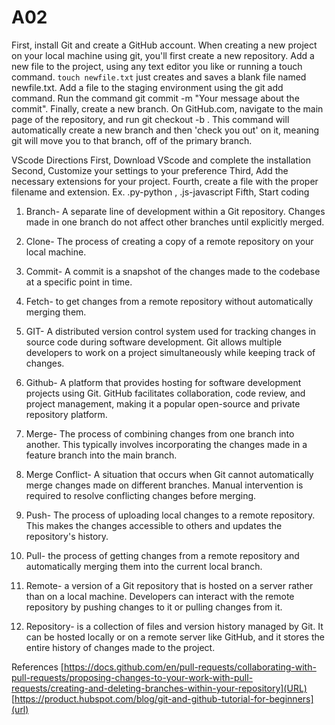 # A02

First, install Git and create a GitHub account. When creating a new project on your local machine using git, you'll first create a new repository. 
Add a new file to the project, using any text editor you like or running a touch command. `touch newfile.txt` just creates and saves a blank file named newfile.txt. Add a file to the staging environment using the git add command. 
Run the command git commit -m "Your message about the commit". 
Finally, create a new branch. On GitHub.com, navigate to the main page of the repository, and run git checkout -b <my branch name>. This command will automatically create a new branch and then 'check you out' on it, meaning git will move you to that branch, off of the primary branch.

VScode Directions
First, Download VScode and complete the installation
Second, Customize your settings to your preference
Third, Add the necessary extensions for your project. 
Fourth, create a file with the proper filename and extension. Ex. .py-python , .js-javascript
Fifth, Start coding



1. Branch- A separate line of development within a Git repository. Changes made in one branch do not affect other branches until explicitly merged.

2. Clone- The process of creating a copy of a remote repository on your local machine.

3. Commit- A commit is a snapshot of the changes made to the codebase at a specific point in time.

4. Fetch- to get changes from a remote repository without automatically merging them.

5. GIT- A distributed version control system used for tracking changes in source code during software development. Git allows multiple developers to work on a project simultaneously while keeping track of changes.

6. Github- A platform that provides hosting for software development projects using Git. GitHub facilitates collaboration, code review, and project management, making it a popular open-source and private repository platform.

7. Merge- The process of combining changes from one branch into another. This typically involves incorporating the changes made in a feature branch into the main branch.

8. Merge Conflict- A situation that occurs when Git cannot automatically merge changes made on different branches. Manual intervention is required to resolve conflicting changes before merging.
9. Push- The process of uploading local changes to a remote repository. This makes the changes accessible to others and updates the repository's history.

10. Pull- the process of getting changes from a remote repository and automatically merging them into the current local branch.

11. Remote- a version of a Git repository that is hosted on a server rather than on a local machine. Developers can interact with the remote repository by pushing changes to it or pulling changes from it.

12. Repository-  is a collection of files and version history managed by Git. It can be hosted locally or on a remote server like GitHub, and it stores the entire history of changes made to the project.

References
[https://docs.github.com/en/pull-requests/collaborating-with-pull-requests/proposing-changes-to-your-work-with-pull-requests/creating-and-deleting-branches-within-your-repository](URL)
[https://product.hubspot.com/blog/git-and-github-tutorial-for-beginners](url)

